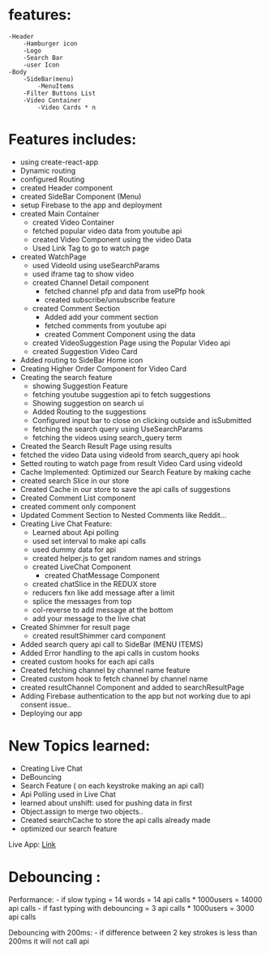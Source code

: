 # features: 
    -Header
        -Hamburger icon
        -Logo
        -Search Bar
        -user Icon
    -Body
        -SideBar(menu)
            -MenuItems
        -Filter Buttons List
        -Video Container
            -Video Cards * n
    
# Features includes:
- using create-react-app
- Dynamic routing
- configured Routing 
- created Header component
- created SideBar Component (Menu)
- setup Firebase to the app and deployment
- created Main Container
    - created Video Container
    - fetched popular video data from youtube api
    - created Video Component using the video Data
    - Used Link Tag to go to watch page 
- created WatchPage
    - used VideoId using useSearchParams
    - used iframe tag to show video
    - created Channel Detail component
        - fetched channel pfp and data from usePfp hook
        - created subscribe/unsubscribe feature
    - created Comment Section 
        - Added add your comment section
        - fetched comments from youtube api 
        - created Comment Component using the data
    - created VideoSuggestion Page using the Popular Video api
    - created Suggestion Video Card 
- Added routing to SideBar Home icon
- Creating Higher Order Component for Video Card
- Creating the search feature
    - showing Suggestion Feature
    - fetching youtube suggestion api to fetch suggestions
    - Showing suggestion on search ui
    - Added Routing to the suggestions
    - Configured input bar to close on clicking outside and isSubmitted 
    - fetching the search query using UseSearchParams
    - fetching the videos using search_query term
- Created the Search Result Page using results 
- fetched the video Data using videoId from search_query api hook
- Setted routing to watch page from result Video Card using videoId
- Cache Implemented: Optimized our Search Feature by making cache
- created search Slice in our store 
- Created Cache in our store to save the api calls of suggestions 
- Created Comment List component
- created comment only component
- Updated Comment Section to Nested Comments like Reddit...
- Creating Live Chat Feature: 
    - Learned about Api polling
    - used set interval to make api calls 
    - used dummy data for api
    - created helper.js to get random names and strings
    - created LiveChat Component
        - created ChatMessage Component
    - created chatSlice in the REDUX store 
    - reducers fxn like add message after a limit
    - splice the messages from top
    - col-reverse to add message at the bottom
    - add your message to the live chat
- Created Shimmer for result page
    - created resultShimmer card component
- Added search query api call to SideBar (MENU ITEMS)
- Added Error handling to the api calls in custom hooks 
- created custom hooks for each api calls 
- Created fetching channel by channel name feature 
- Created custom hook to fetch channel by channel name
- created resultChannel Component and added to searchResultPage
- Adding Firebase authentication to the app but not working due to api consent issue..
- Deploying our app




# New Topics learned: 
- Creating Live Chat 
- DeBouncing
- Search Feature ( on each keystroke making an api call)
- Api Polling used in Live Chat 
- learned about unshift: used for pushing data in first
- Object.assign to merge two objects..
- Created searchCache to store the api calls already made 
- optimized our search feature 

Live App: [Link](https://by-aryan.web.app/)

# Debouncing :


Performance: 
    - if slow typing = 14 words = 14 api calls * 1000users = 14000 api calls
    - if fast typing with debouncing = 3 api calls * 1000users = 3000 api calls 

Debouncing with 200ms: 
    - if difference between 2 key strokes is less than 200ms it will not call api
